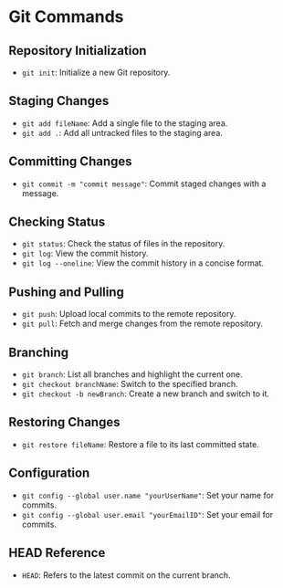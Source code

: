 # Git Commands

## Repository Initialization
- `git init`: Initialize a new Git repository.

## Staging Changes
- `git add fileName`: Add a single file to the staging area.
- `git add .`: Add all untracked files to the staging area.

## Committing Changes
- `git commit -m "commit message"`: Commit staged changes with a message.

## Checking Status
- `git status`: Check the status of files in the repository.
- `git log`: View the commit history.
- `git log --oneline`: View the commit history in a concise format.

## Pushing and Pulling
- `git push`: Upload local commits to the remote repository.
- `git pull`: Fetch and merge changes from the remote repository.

## Branching
- `git branch`: List all branches and highlight the current one.
- `git checkout branchName`: Switch to the specified branch.
- `git checkout -b newBranch`: Create a new branch and switch to it.

## Restoring Changes
- `git restore fileName`: Restore a file to its last committed state.

## Configuration
- `git config --global user.name "yourUserName"`: Set your name for commits.
- `git config --global user.email "yourEmailID"`: Set your email for commits.

## HEAD Reference
- `HEAD`: Refers to the latest commit on the current branch.
